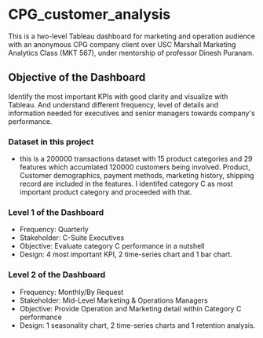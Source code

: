 # CPG_customer_analysis

This is a two-level Tableau dashboard for marketing and operation audience with an anonymous CPG company client over USC Marshall Marketing Analytics Class (MKT 567), under mentorship of professor Dinesh Puranam.

## Objective of the Dashboard
Identify the most important KPIs with good clarity and visualize with Tableau. And understand different frequency, level of details and information needed for executives and senior managers towards company's performance.

### Dataset in this project
- this is a 200000 transactions dataset with 15 product categories and 29 features which accumlated 120000 customers being involved. Product, Customer demographics, payment methods, marketing history, shipping record are included in the features. I identifed category C as most important product category and proceeded with that.

### Level 1 of the Dashboard
- Frequency: Quarterly
- Stakeholder: C-Suite Executives
- Objective: Evaluate category C performance in a nutshell
- Design: 4 most important KPI, 2 time-series chart and 1 bar chart.
  
### Level 2 of the Dashboard
- Frequency: Monthly/By Request
- Stakeholder: Mid-Level Marketing & Operations Managers
- Objective: Provide Operation and Marketing detail within Category C performance
- Design: 1 seasonality chart, 2 time-series charts and 1 retention analysis.
